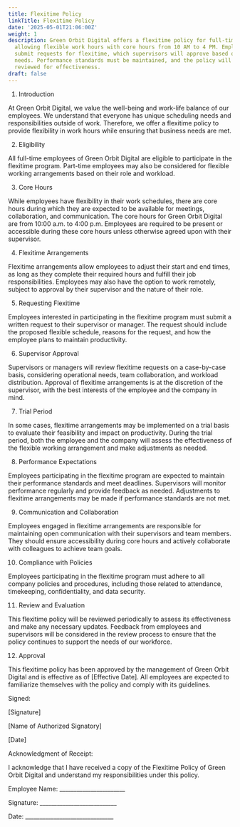 ```yaml
---
title: Flexitime Policy
linkTitle: Flexitime Policy
date: '2025-05-01T21:06:00Z'
weight: 1
description: Green Orbit Digital offers a flexitime policy for full-time employees,
  allowing flexible work hours with core hours from 10 AM to 4 PM. Employees must
  submit requests for flexitime, which supervisors will approve based on operational
  needs. Performance standards must be maintained, and the policy will be periodically
  reviewed for effectiveness.
draft: false
---
```



1. Introduction

At Green Orbit Digital, we value the well-being and work-life balance of our employees. We understand that everyone has unique scheduling needs and responsibilities outside of work. Therefore, we offer a flexitime policy to provide flexibility in work hours while ensuring that business needs are met.

2. Eligibility

All full-time employees of Green Orbit Digital are eligible to participate in the flexitime program. Part-time employees may also be considered for flexible working arrangements based on their role and workload.

3. Core Hours

While employees have flexibility in their work schedules, there are core hours during which they are expected to be available for meetings, collaboration, and communication. The core hours for Green Orbit Digital are from 10:00 a.m. to 4:00 p.m. Employees are required to be present or accessible during these core hours unless otherwise agreed upon with their supervisor.

4. Flexitime Arrangements

Flexitime arrangements allow employees to adjust their start and end times, as long as they complete their required hours and fulfill their job responsibilities. Employees may also have the option to work remotely, subject to approval by their supervisor and the nature of their role.

5. Requesting Flexitime

Employees interested in participating in the flexitime program must submit a written request to their supervisor or manager. The request should include the proposed flexible schedule, reasons for the request, and how the employee plans to maintain productivity.

6. Supervisor Approval

Supervisors or managers will review flexitime requests on a case-by-case basis, considering operational needs, team collaboration, and workload distribution. Approval of flexitime arrangements is at the discretion of the supervisor, with the best interests of the employee and the company in mind.

7. Trial Period

In some cases, flexitime arrangements may be implemented on a trial basis to evaluate their feasibility and impact on productivity. During the trial period, both the employee and the company will assess the effectiveness of the flexible working arrangement and make adjustments as needed.

8. Performance Expectations

Employees participating in the flexitime program are expected to maintain their performance standards and meet deadlines. Supervisors will monitor performance regularly and provide feedback as needed. Adjustments to flexitime arrangements may be made if performance standards are not met.

9. Communication and Collaboration

Employees engaged in flexitime arrangements are responsible for maintaining open communication with their supervisors and team members. They should ensure accessibility during core hours and actively collaborate with colleagues to achieve team goals.

10. Compliance with Policies

Employees participating in the flexitime program must adhere to all company policies and procedures, including those related to attendance, timekeeping, confidentiality, and data security.

11. Review and Evaluation

This flexitime policy will be reviewed periodically to assess its effectiveness and make any necessary updates. Feedback from employees and supervisors will be considered in the review process to ensure that the policy continues to support the needs of our workforce.

12. Approval

This flexitime policy has been approved by the management of Green Orbit Digital and is effective as of [Effective Date]. All employees are expected to familiarize themselves with the policy and comply with its guidelines.

Signed:

[Signature]

[Name of Authorized Signatory]

[Date]

Acknowledgment of Receipt:

I acknowledge that I have received a copy of the Flexitime Policy of Green Orbit Digital and understand my responsibilities under this policy.

Employee Name: _______________________

Signature: ___________________________

Date: _______________________________